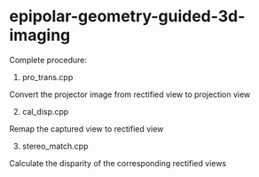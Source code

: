 # epipolar-geometry-guided-3d-imaging

Complete procedure:

1. pro_trans.cpp

Convert the projector image from rectified view to projection view

2. cal_disp.cpp

Remap the captured view to rectified view

3. stereo_match.cpp

Calculate the disparity of the corresponding rectified views
